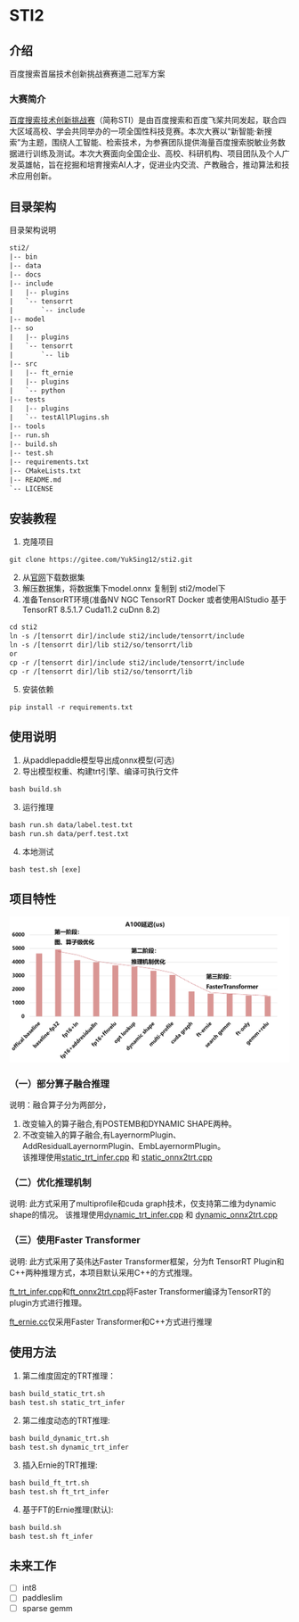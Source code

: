 # STI2

## 介绍
百度搜索首届技术创新挑战赛赛道二冠军方案

### 大赛简介
[百度搜索技术创新挑战赛](https://aistudio.baidu.com/aistudio/competition/detail/674/0/introduction)（简称STI）是由百度搜索和百度飞桨共同发起，联合四大区域高校、学会共同举办的一项全国性科技竞赛。本次大赛以“新智能·新搜索”为主题，围绕人工智能、检索技术，为参赛团队提供海量百度搜索脱敏业务数据进行训练及测试。本次大赛面向全国企业、高校、科研机构、项目团队及个人广发英雄帖，旨在挖掘和培育搜索AI人才，促进业内交流、产教融合，推动算法和技术应用创新。

## 目录架构
目录架构说明
```
sti2/
|-- bin
|-- data
|-- docs
|-- include
|   |-- plugins
|   `-- tensorrt
|       `-- include 
|-- model
|-- so
|   |-- plugins
|   `-- tensorrt
|       `-- lib 
|-- src
|   |-- ft_ernie
|   |-- plugins
|   `-- python
|-- tests
|   |-- plugins
|   `-- testAllPlugins.sh
|-- tools
|-- run.sh
|-- build.sh
|-- test.sh
|-- requirements.txt
|-- CMakeLists.txt
|-- README.md
`-- LICENSE
```


## 安装教程

1.  克隆项目
```
git clone https://gitee.com/YukSing12/sti2.git
```
2.  从[官网](https://aistudio.baidu.com/aistudio/competition/detail/674/0/introduction)下载数据集
3.  解压数据集，将数据集下model.onnx  复制到  sti2/model下
4.  准备TensorRT环境(准备NV NGC TensorRT Docker 或者使用AIStudio  基于TensorRT 8.5.1.7 Cuda11.2  cuDnn 8.2)
```
cd sti2
ln -s /[tensorrt dir]/include sti2/include/tensorrt/include
ln -s /[tensorrt dir]/lib sti2/so/tensorrt/lib
or
cp -r /[tensorrt dir]/include sti2/include/tensorrt/include
cp -r /[tensorrt dir]/lib sti2/so/tensorrt/lib
```
5.  安装依赖
```
pip install -r requirements.txt
```

## 使用说明

1.  从paddlepaddle模型导出成onnx模型(可选)
2.  导出模型权重、构建trt引擎、编译可执行文件
```
bash build.sh
```
3.  运行推理
```
bash run.sh data/label.test.txt
bash run.sh data/perf.test.txt
```
4. 本地测试
```
bash test.sh [exe]
```

## 项目特性
<div align="center">
    
<img src="./docs/perf.png" >
    
</div>

### （一）部分算子融合推理
说明：融合算子分为两部分，
1. 改变输入的算子融合,有POSTEMB和DYNAMIC SHAPE两种。
2. 不改变输入的算子融合,有LayernormPlugin、AddResidualLayernormPlugin、EmbLayernormPlugin。</br>
该推理使用[static_trt_infer.cpp](./src/static_trt_infer.cpp) 和 [static_onnx2trt.cpp ](./src/static_onnx2trt.cpp)
### （二）优化推理机制
说明: 此方式采用了multiprofile和cuda graph技术，仅支持第二维为dynamic shape的情况。
该推理使用[dynamic_trt_infer.cpp](./src/dynamic_trt_infer.cpp) 和 [dynamic_onnx2trt.cpp](./src/dynamic_onnx2trt.cpp)
### （三）使用Faster Transformer
说明: 此方式采用了英伟达Faster Transformer框架，分为ft TensorRT Plugin和C++两种推理方式，本项目默认采用C++的方式推理。

[ft_trt_infer.cpp](./src/ft_trt_infer.cpp)和[ft_onnx2trt.cpp](./src/ft_onnx2trt.cpp)将Faster Transformer编译为TensorRT的plugin方式进行推理。

[ft_ernie.cc](.src/ft_ernie/examples/cpp/ernie/ft_infer.cc)仅采用Faster Transformer和C++方式进行推理

## 使用方法
1. 第二维度固定的TRT推理：
```
bash build_static_trt.sh
bash test.sh static_trt_infer
```

2. 第二维度动态的TRT推理:
```
bash build_dynamic_trt.sh
bash test.sh dynamic_trt_infer
```

3. 插入Ernie的TRT推理:
```
bash build_ft_trt.sh
bash test.sh ft_trt_infer
```

4. 基于FT的Ernie推理(默认):
```
bash build.sh
bash test.sh ft_infer
```

## 未来工作
- [ ] int8
- [ ] paddleslim
- [ ] sparse gemm